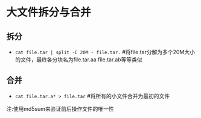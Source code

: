 # 大文件拆分与合并

## 拆分

- `cat file.tar | split -C 20M - file.tar.` #将file.tar分解为多个20M大小的文件，最终各分块名为file.tar.aa file.tar.ab等等类似

## 合并
- `cat file.tar.a* > file.tar` #将所有的小文件合并为最初的文件

注:使用md5sum来验证前后操作文件的唯一性